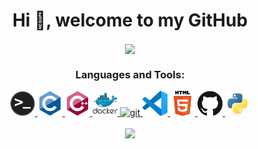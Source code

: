 <h1 align="center" >Hi 👋, welcome to my GitHub </h1>

<p align="center">
<a href="https://www.linkedin.com/in/carlosruizdelaprada/">
  <img align="center" src="https://img.shields.io/badge/-Carlos_Ruiz_de_la_Prada-blue?style=flat&logo=Linkedin&logoColor=white&link=https://www.linkedin.com/in/carlosruizdelaprada/)" />
</a>
</p>

<h3 align="center">Languages and Tools:</h3>
<p align="center"> 
		 <a href="https://en.wikipedia.org/wiki/Unix_shell" target="_blank" rel="noreferrer">
		  <img src="https://raw.githubusercontent.com/github/explore/80688e429a7d4ef2fca1e82350fe8e3517d3494d/topics/terminal/terminal.png" alt="git" width="40" height="40"/>
		</a>
	  <a href="https://www.cprogramming.com/" target="_blank" rel="noreferrer"> 
		<img src="https://raw.githubusercontent.com/devicons/devicon/master/icons/c/c-original.svg" alt="c" width="40" height="40"/> 
	  </a> 
	  <a href="https://www.w3schools.com/cpp/" target="_blank" rel="noreferrer">
		<img src="https://raw.githubusercontent.com/devicons/devicon/master/icons/cplusplus/cplusplus-original.svg" alt="cplusplus" width="40" height="40"/>
		</a> 
	  <a href="https://www.docker.com/" target="_blank" rel="noreferrer">
		<img src="https://raw.githubusercontent.com/devicons/devicon/master/icons/docker/docker-original-wordmark.svg" alt="docker" width="40" height="40"/>
		</a> 
	  <a href="https://git-scm.com/" target="_blank" rel="noreferrer">
		  <img src="https://www.vectorlogo.zone/logos/git-scm/git-scm-icon.svg" alt="git" width="40" height="40"/>
		</a>
		<a href="https://code.visualstudio.com/" target="_blank" rel="noreferrer"> 
    		<img src="https://raw.githubusercontent.com/github/explore/80688e429a7d4ef2fca1e82350fe8e3517d3494d/topics/visual-studio-code/visual-studio-code.png" alt="Visual Studio Code" width="40" height="40"/>
  		</a>
		<a href="https://es.wikipedia.org/wiki/HTML5" target="_blank" rel="noreferrer">
		  <img src="https://raw.githubusercontent.com/github/explore/80688e429a7d4ef2fca1e82350fe8e3517d3494d/topics/html/html.png" alt="HTML5" width="40" height="40"/>
		</a>
		<a href="https://github.com/" target="_blank" rel="noreferrer">
		  <img src="https://raw.githubusercontent.com/github/explore/78df643247d429f6cc873026c0622819ad797942/topics/github/github.png" alt="<GitHub" width="40" height="40"/>
		</a>
		<a href="https://www.python.org/" target="_blank" rel="noreferrer">
		<img src="https://raw.githubusercontent.com/devicons/devicon/master/icons/python/python-original.svg" alt="python" width="40" height="40"/>			</a>
</p>

<p align="center">
<a href="https://github.com/anuraghazra/github-readme-stats">
  <img align="center" src="https://github-readme-stats.vercel.app/api/top-langs/?username=charlierdlp&theme=graywhite" />
</a>
</p>
